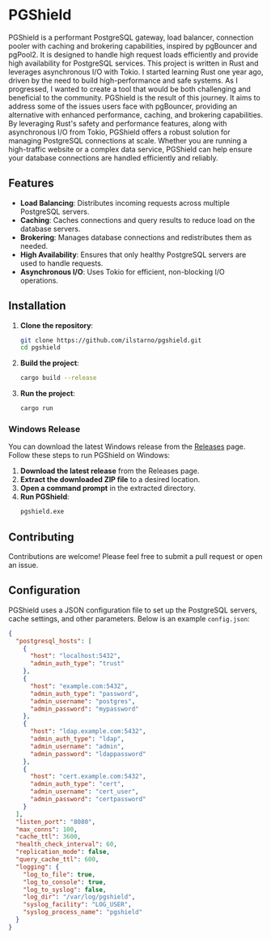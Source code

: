 # PGShield

PGShield is a performant PostgreSQL gateway, load balancer, connection pooler with caching and brokering capabilities, inspired by pgBouncer and pgPool2. 
It is designed to handle high request loads efficiently and provide high availability for PostgreSQL services. This project is written in Rust and leverages asynchronous I/O with Tokio.
I started learning Rust one year ago, driven by the need to build high-performance and safe systems. As I progressed, I wanted to create a tool that would be both challenging and beneficial to the community. 
PGShield is the result of this journey. It aims to address some of the issues users face with pgBouncer, providing an alternative with enhanced performance, caching, and brokering capabilities.
By leveraging Rust's safety and performance features, along with asynchronous I/O from Tokio, PGShield offers a robust solution for managing PostgreSQL connections at scale. 
Whether you are running a high-traffic website or a complex data service, PGShield can help ensure your database connections are handled efficiently and reliably.



## Features

- **Load Balancing**: Distributes incoming requests across multiple PostgreSQL servers.
- **Caching**: Caches connections and query results to reduce load on the database servers.
- **Brokering**: Manages database connections and redistributes them as needed.
- **High Availability**: Ensures that only healthy PostgreSQL servers are used to handle requests.
- **Asynchronous I/O**: Uses Tokio for efficient, non-blocking I/O operations.

## Installation

1. **Clone the repository**:
    ```sh
    git clone https://github.com/ilstarno/pgshield.git
    cd pgshield
    ```

2. **Build the project**:
    ```sh
    cargo build --release
    ```

3. **Run the project**:
    ```sh
    cargo run
    ```

### Windows Release

You can download the latest Windows release from the [Releases](https://github.com/ilstarno/pgshield/releases) page. Follow these steps to run PGShield on Windows:

1. **Download the latest release** from the Releases page.
2. **Extract the downloaded ZIP file** to a desired location.
3. **Open a command prompt** in the extracted directory.
4. **Run PGShield**:
    ```sh
    pgshield.exe
    ```

## Contributing
Contributions are welcome! Please feel free to submit a pull request or open an issue.

## Configuration

PGShield uses a JSON configuration file to set up the PostgreSQL servers, cache settings, and other parameters. Below is an example `config.json`:

```json
{
  "postgresql_hosts": [
    {
      "host": "localhost:5432",
      "admin_auth_type": "trust"
    },
    {
      "host": "example.com:5432",
      "admin_auth_type": "password",
      "admin_username": "postgres",
      "admin_password": "mypassword"
    },
    {
      "host": "ldap.example.com:5432",
      "admin_auth_type": "ldap",
      "admin_username": "admin",
      "admin_password": "ldappassword"
    },
    {
      "host": "cert.example.com:5432",
      "admin_auth_type": "cert",
      "admin_username": "cert_user",
      "admin_password": "certpassword"
    }
  ],
  "listen_port": "8080",
  "max_conns": 100,
  "cache_ttl": 3600,
  "health_check_interval": 60,
  "replication_mode": false,
  "query_cache_ttl": 600,
  "logging": {
    "log_to_file": true,
    "log_to_console": true,
    "log_to_syslog": false,
    "log_dir": "/var/log/pgshield",
    "syslog_facility": "LOG_USER",
    "syslog_process_name": "pgshield"
  }
}




